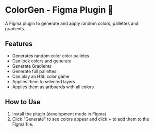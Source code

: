 # ColorGen - Figma Plugin 🎨
A Figma plugin to generate and apply random colors, pallettes and gradients.

## Features
- Generates random color color palletes
- Can lock colors and generate
- Generate Gradients
- Generate full pallettes
- Can play an HSL color game
- Applies them to selected layers
- Applies them as artboards with all colors

## How to Use
1. Install the plugin (development mode in Figma)
2. Click "Generate" to see colors appear and click + to add them to the Figma file.
